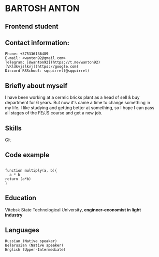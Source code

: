 # BARTOSH ANTON

## Frontend student

## Contact information:
    Phone: +375336136489
    E-mail: <wanton92@gmail.com>
    Telegram: [@wanton92](https://t.me/wanton92)
    [VKldkvjslkvj](https://google.com)
    Discord RSSchool: sqquirrel(@sqquirrel)

## Briefly about myself
 I have been working at a cermic bricks plant as a head of sell & buy department for 6 years. But now it's came a time to change something in my life. I like studying and getting better at something, so I hope I can pass all stages of the FE/JS course and get a new job.

## Skills
Git

## Code example
```

function multiply(a, b){
  a * b
return (a*b)
}
```

## Education
Vitebsk State Technological University, **engineer-economist in light industry**

## Languages
    Russian (Native speaker)
    Belarusian (Native speaker)
    English (Upper-Intermediate)